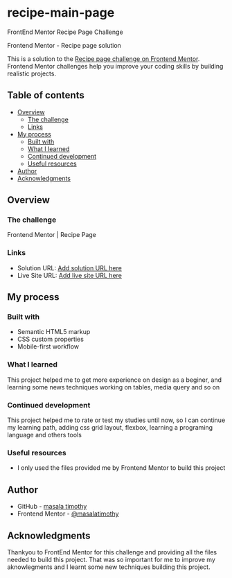# recipe-main-page
 FrontEnd Mentor Recipe Page Challenge

Frontend Mentor - Recipe page solution

This is a solution to the [Recipe page challenge on Frontend Mentor](https://www.frontendmentor.io/challenges/recipe-page-KiTsR8QQKm). Frontend Mentor challenges help you improve your coding skills by building realistic projects. 

## Table of contents

- [Overview](#overview)
  - [The challenge](#the-challenge)
  - [Links](#links)
- [My process](#my-process)
  - [Built with](#built-with)
  - [What I learned](#what-i-learned)
  - [Continued development](#continued-development)
  - [Useful resources](#useful-resources)
- [Author](#author)
- [Acknowledgments](#acknowledgments)

##  Overview

### The challenge 

Frontend Mentor | Recipe Page

### Links

- Solution URL: [Add solution URL here](https://your-solution-url.com)
- Live Site URL: [Add live site URL here](https://your-live-site-url.com)

## My process

### Built with

- Semantic HTML5 markup
- CSS custom properties
- Mobile-first workflow

### What I learned

This project helped me to get more experience on design as a beginer, and learning some news techniques working on tables, media query and so on

### Continued development

This project helped me to rate  or test my studies until now, so I can continue my learning path, adding css grid layout, flexbox, learning a programing language and others tools

### Useful resources

- I only used the files provided me by Frontend Mentor to build this project

## Author

- GitHub - [masala timothy](https://www.github.io/masalatimothy)
- Frontend Mentor - [@masalatimothy](https://www.frontendmentor.io/profile/masalatimothy)

## Acknowledgments

Thankyou to FrontEnd Mentor for this challenge and providing all the files needed to build this project. That was so important for me to improve my aknowlegments and I learnt some new techniques building this project. 